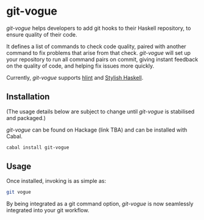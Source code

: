 git-vogue
=========

*git-vogue* helps developers to add git hooks to their Haskell repository, to ensure quality of their code.

It defines a list of commands to check code quality, paired with another command to fix problems that arise from that check. *git-vogue* will set up your repository to run all command pairs on commit, giving instant feedback on the quality of code, and helping fix issues more quickly.

Currently, *git-vogue* supports [hlint][1] and [Stylish Haskell][2].

[1]: http://hackage.haskell.org/package/hlint
[2]: https://hackage.haskell.org/package/stylish-haskell

Installation
------------

(The usage details below are subject to change until *git-vogue* is stabilised and packaged.)

*git-vogue* can be found on Hackage (link TBA) and can be installed with Cabal.

```bash
cabal install git-vogue
```

Usage
-----

Once installed, invoking is as simple as:

```bash
git vogue
```

By being integrated as a git command option, *git-vogue* is now seamlessly integrated into your git workflow.

